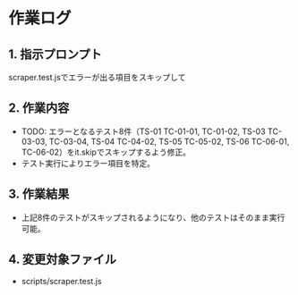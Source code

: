 # 作業ログ

## 1. 指示プロンプト
scraper.test.jsでエラーが出る項目をスキップして

## 2. 作業内容
- TODO: エラーとなるテスト8件（TS-01 TC-01-01, TC-01-02, TS-03 TC-03-03, TC-03-04, TS-04 TC-04-02, TS-05 TC-05-02, TS-06 TC-06-01, TC-06-02）をit.skipでスキップするよう修正。
- テスト実行によりエラー項目を特定。

## 3. 作業結果
- 上記8件のテストがスキップされるようになり、他のテストはそのまま実行可能。

## 4. 変更対象ファイル
- scripts/scraper.test.js
